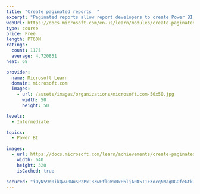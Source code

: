 ```yaml
---
title: "Create paginated reports  "
excerpt: "Paginated reports allow report developers to create Power BI artifacts that have tightly controlled rendering requirements. Paginated reports are ideal for creating sales invoices, receipts, purchase orders, and tabular data. This module will teach you how to create reports, add parameters, and work with tables and charts in paginated reports."
webUrl: https://docs.microsoft.com/en-us/learn/modules/create-paginated-reports-power-bi/
type: course
price: Free
length: PT60M
ratings:
  count: 1175
  average: 4.720851
heat: 68

provider:
  name: Microsoft Learn
  domain: microsoft.com
  images:
    - url: /assets/images/organizations/microsoft.com-50x50.jpg
      width: 50
      height: 50

levels:
  - Intermediate

topics:
  - Power BI

images:
  - url: https://docs.microsoft.com/learn/achievements/create-paginated-reports-power-bi-social.png
    width: 640
    height: 320
    isCached: true

secured: "iOyN59d0ikQw70NuSP2PxI33wEflGWxBxP6ljA0A5T1+XocqNNagDGOfeGtk72TH+mYoNFgzTkrXjHv//vliBqhU5G7StpYoUITJxzxjoUV6/HLyUbYDNYKGnDCuvh5PwdmtrBsWEc5yEvnHCtbR0k5A5KxbtYavwHZfKPgBEF6KONIR68tLX7W48W2/om75SsLciZmqVUDCNE+sigh3JXChkcr39QCQZw4sfezA88y8e6iKQy03J4RkCkdoeifsK9BvUfPFn6q8bVpoMTwvi7lhXut6xkwz+woefR3s2eJnXHVCJGA4jr3eZtCJCp/IyckEaon3gVZCt6rrvG/A73IvgoGUc0B3CtS/UJ8Bx2zc674d3ypSJ2SldjLMbUYbpn2PoYfRi0KFQQaDQJgcDVYhgzrwyCl9upJzjLIqr1Y=;Y6L2exPDxZhbIPwaZA3gFQ=="
---
```



